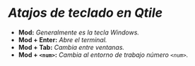 <!-- Autor: Daniel Benjamin Perez Morales -->
<!-- GitHub: https://github.com/D4nitrix13 -->
<!-- Gitlab: https://gitlab.com/D4nitrix13 -->
<!-- Correo electrónico: danielperezdev@proton.me -->

# ***Atajos de teclado en Qtile***

- **Mod:** *Generalmente es la tecla Windows.*
- **Mod + Enter:** *Abre el terminal.*
- **Mod + Tab:** *Cambia entre ventanas.*
- **Mod + `<num>`:** *Cambia al entorno de trabajo número `<num>`.*
